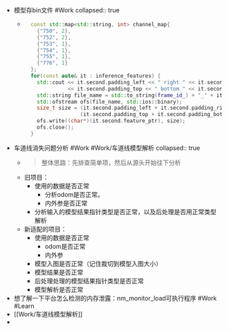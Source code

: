 - 模型存bin文件 #Work
  collapsed:: true
	- ```cpp
	    const std::map<std::string, int> channel_map{
	      {"750", 2},
	      {"752", 2},
	      {"753", 1},
	      {"754", 1},
	      {"755", 1},
	      {"776", 1}
	    };
	    for(const auto& it : inference_features) {
	      std::cout << it.second.padding_left << " right " << it.second.padding_right << " width " << it.second.featmap_width << " top " 
	                << it.second.padding_top << " bottom " << it.second.padding_bottom << " height " << it.second.featmap_height << " channel " << it.second.channel << "\n";
	      std::string file_name = std::to_string(frame_id_) + "_" + it.first + ".bin";
	      std::ofstream ofs(file_name, std::ios::binary);
	      size_t size = (it.second.padding_left + it.second.padding_right + it.second.featmap_width) * 
	                    (it.second.padding_top + it.second.padding_bottom + it.second.featmap_height) * it.second.channel * channel_map.at(it.first);
	      ofs.write((char*)(it.second.feature_ptr), size);
	      ofs.close();
	    }
	  ```
- 车道线消失问题分析 #Work #Work/车道线模型解析
  collapsed:: true
	- > 整体思路：先排查简单项，然后从源头开始往下分析
	- 旧项目：
		- 使用的数据是否正常
			- 分析odom是否正常。
			- 内外参是否正常
		- 分析输入的模型结果指针类型是否正常，以及后处理是否用正常类型解析
	- 新适配的项目：
		- 使用的数据是否正常
			- odom是否正常
			- 内外参
		- 模型入图是否正常（记住裁切到模型入图大小）
		- 模型结果是否正常
		- 后处理处理的模型结果指针类型是否正常
		- 模型解析是否正常
- 想了解一下平台怎么检测的内存泄露：nm_monitor_load可执行程序 #Work #Learn
- [[Work/车道线模型解析]]
-
